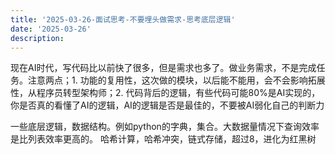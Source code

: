 ```yaml
---
title: '2025-03-26-面试思考-不要埋头做需求-思考底层逻辑'
date: '2025-03-26'
description:
---
```




现在AI时代，写代码比以前快了很多，但是需求也多了。做业务需求，不是完成任务。注意两点；1. 功能的复用性，这次做的模块，以后能不能用，会不会影响拓展性，从程序员转型架构师；2. 代码背后的逻辑，有些代码可能80%是AI实现的，你是否真的看懂了AI的逻辑，AI的逻辑是否是最佳的，不要被AI弱化自己的判断力


一些底层逻辑，数据结构。例如python的字典，集合。大数据量情况下查询效率是比列表效率更高的。
哈希计算，哈希冲突，链式存储，超过8，进化为红黑树
